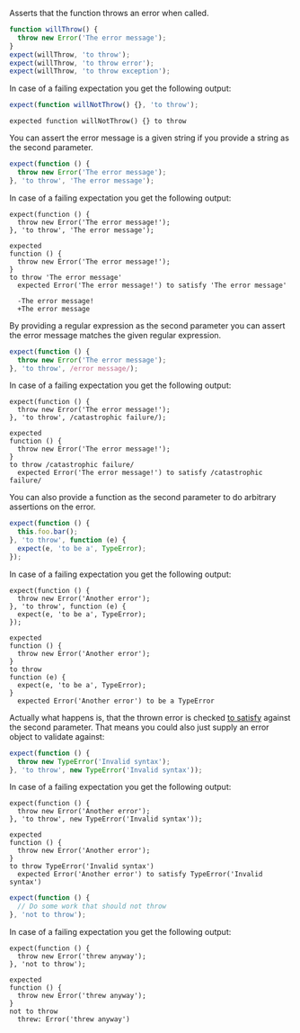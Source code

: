 Asserts that the function throws an error when called.

```javascript
function willThrow() {
  throw new Error('The error message');
}
expect(willThrow, 'to throw');
expect(willThrow, 'to throw error');
expect(willThrow, 'to throw exception');
```

In case of a failing expectation you get the following output:

```javascript
expect(function willNotThrow() {}, 'to throw');
```

```output
expected function willNotThrow() {} to throw
```

You can assert the error message is a given string if you provide a
string as the second parameter.

```javascript
expect(function () {
  throw new Error('The error message');
}, 'to throw', 'The error message');
```

In case of a failing expectation you get the following output:

```javascript#skipPhantom:true
expect(function () {
  throw new Error('The error message!');
}, 'to throw', 'The error message');
```

```output
expected
function () {
  throw new Error('The error message!');
}
to throw 'The error message'
  expected Error('The error message!') to satisfy 'The error message'

  -The error message!
  +The error message
```

By providing a regular expression as the second parameter you can
assert the error message matches the given regular expression.

```javascript
expect(function () {
  throw new Error('The error message');
}, 'to throw', /error message/);
```

In case of a failing expectation you get the following output:

```javascript#skipPhantom:true
expect(function () {
  throw new Error('The error message!');
}, 'to throw', /catastrophic failure/);
```

```output
expected
function () {
  throw new Error('The error message!');
}
to throw /catastrophic failure/
  expected Error('The error message!') to satisfy /catastrophic failure/
```

You can also provide a function as the second parameter to do
arbitrary assertions on the error.

```javascript
expect(function () {
  this.foo.bar();
}, 'to throw', function (e) {
  expect(e, 'to be a', TypeError);
});
```

In case of a failing expectation you get the following output:

```javascript#skipPhantom:true
expect(function () {
  throw new Error('Another error');
}, 'to throw', function (e) {
  expect(e, 'to be a', TypeError);
});
```

```output
expected
function () {
  throw new Error('Another error');
}
to throw
function (e) {
  expect(e, 'to be a', TypeError);
}
  expected Error('Another error') to be a TypeError
```

Actually what happens is, that the thrown error is checked
[to satisfy](/assertions/any/to-satisfy/) against the second
parameter. That means you could also just supply an error object to
validate against:

```javascript
expect(function () {
  throw new TypeError('Invalid syntax');
}, 'to throw', new TypeError('Invalid syntax'));
```

In case of a failing expectation you get the following output:

```javascript#skipPhantom:true
expect(function () {
  throw new Error('Another error');
}, 'to throw', new TypeError('Invalid syntax'));
```

```output
expected
function () {
  throw new Error('Another error');
}
to throw TypeError('Invalid syntax')
  expected Error('Another error') to satisfy TypeError('Invalid syntax')
```

```javascript
expect(function () {
  // Do some work that should not throw
}, 'not to throw');
```

In case of a failing expectation you get the following output:

```javascript#skipPhantom:true
expect(function () {
  throw new Error('threw anyway');
}, 'not to throw');
```

```output
expected
function () {
  throw new Error('threw anyway');
}
not to throw
  threw: Error('threw anyway')
```

